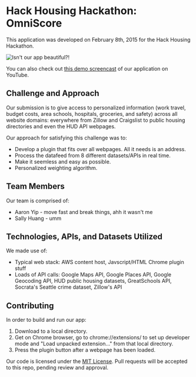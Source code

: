 # Hack Housing Hackathon: OmniScore

This application was developed on February 8th, 2015 for the Hack Housing Hackathon.

![Isn't our app beautiful?!](screenshot.jpg)

You can also check out [this demo screencast](https://www.youtube.com/watch?v=dQw4w9WgXcQ) of our application on YouTube.

## Challenge and Approach

Our submission is to give access to personalized information (work travel, budget costs, area schools, hospitals, groceries, and safety) across all website domains: everywhere from Zillow and Craigslist to public housing directories and even the HUD API webpages. 

Our approach for satisfying this challenge was to:

- Develop a plugin that fits over all webpages. All it needs is an address. 
- Process the datafeed from 8 different datasets/APIs in real time. 
- Make it seemless and easy as possible. 
- Personalized weighting algorithm. 

## Team Members

Our team is comprised of:

- Aaron Yip - move fast and break things, ahh it wasn't me 
- Sally Huang - umm 

## Technologies, APIs, and Datasets Utilized

We made use of:

- Typical web stack: AWS content host, Javscript/HTML Chrome plugin stuff 
- Loads of API calls: Google Maps API, Google Places API, Google Geocoding API, HUD public housing datasets, GreatSchools API, Socrata's Seattle crime dataset, Zillow's API 

## Contributing

In order to build and run our app:

1. Download to a local directory. 
2. Get on Chrome browser, go to chrome://extensions/ to set up developer mode and "Load unpacked extension..." from that local directory. 
3. Press the plugin button after a webpage has been loaded. 

Our code is licensed under the [MIT License](LICENSE.md). Pull requests will be accepted to this repo, pending review and approval.